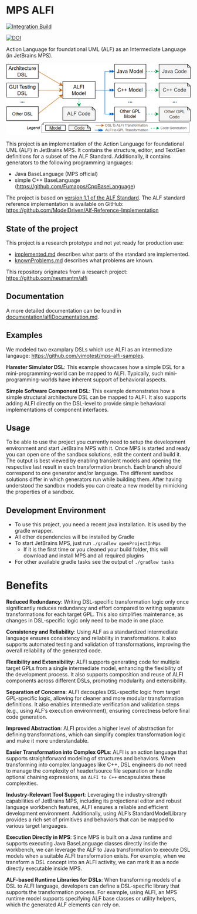 # MPS ALFI

[![Integration Build](https://github.com/vimotest/mps-alfi/actions/workflows/github-actions-integration.yaml/badge.svg)](https://github.com/vimotest/mps-alfi/actions/workflows/github-actions-integration.yaml)

[![DOI](https://zenodo.org/badge/778691072.svg)](https://zenodo.org/doi/10.5281/zenodo.11401858)

Action Language for foundational UML (ALF) as an Intermediate Language (in JetBrains MPS).

![ALFI Process](documentation/figures/mps_alf_process.png)

This project is an implementation of the Action Language for foundational UML (ALF) in JetBrains MPS.
It contains the structure, editor, and TextGen definitions for a subset of the ALF Standard.
Additionally, it contains generators to the following programming languages:

- Java BaseLanguage (MPS official)
- simple C++ BaseLanguage (https://github.com/Fumapps/CppBaseLanguage)

The project is based on [version 1.1 of the ALF Standard](http://www.omg.org/spec/ALF/1.1).
The ALF standard reference implementation is available on GitHub: https://github.com/ModelDriven/Alf-Reference-Implementation

## State of the project

This project is a research prototype and not yet ready for production use:

- [implemented.md](documentation/implemented.md) describes what parts of the standard are implemented.
- [knownProblems.md](documentation/knownProblems.md) describes what problems are known.

This repository originates from a research project: https://github.com/neumantm/alfi

## Documentation

A more detailed documentation can be found in [documentation/alfiDocumentation.md](documentation/alfiDocumentation.md).

## Examples

We modeled two examplary DSLs which use ALFI as an intermediate langauge:
https://github.com/vimotest/mps-alfi-samples.

**Hamster Simulator DSL**: This example showcases how a simple DSL for a mini-programming-world can be mapped to ALFI.
Typically, such mini-programming-worlds have inherent support of behavioral aspects.

**Simple Software Component DSL**: This example demonstrates how a simple structural architecture DSL can be mapped to ALFI.
It also supports adding ALFI directly on the DSL-level to provide simple behavioral implementations of component interfaces.

## Usage

To be able to use the project you currently need to setup the development environment and start JetBrains MPS with it.
Once MPS is started and ready you can open one of the sandbox solutions, edit the content and build it.
The output is best viewed by enabling transient models and opening the respective last result in each transformation branch.
Each branch should correspond to one generator and/or language.
The different sandbox solutions differ in which generators run while building them.
After having understood the sandbox models you can create a new model by mimicking the properties of a sandbox.

## Development Environment

- To use this project, you need a recent java installation. It is used by the gradle wrapper.
- All other dependencies will be installed by Gradle
- To start JetBrains MPS, just run `./gradlew openProjectInMps`
  - If it is the first time or you cleaned your build folder, this will download and install MPS and all required plugins
- For other available gradle tasks see the output of `./gradlew tasks`

# Benefits

**Reduced Redundancy**:
Writing DSL-specific transformation logic only once significantly reduces redundancy and effort compared to writing separate transformations for each target GPL. This also simplifies maintenance, as changes in DSL-specific logic only need to be made in one place.

**Consistency and Reliability**:
Using ALF as a standardized intermediate language ensures consistency and reliability in transformations. It also supports automated testing and validation of transformations, improving the overall reliability of the generated code.

**Flexibility and Extensibility**:
ALFI supports generating code for multiple target GPLs from a single intermediate model, enhancing the flexibility of the development process. It also supports composition and reuse of ALFI components across different DSLs, promoting modularity and extensibility.

**Separation of Concerns**:
ALFI decouples DSL-specific logic from target GPL-specific logic, allowing for cleaner and more modular transformation definitions. It also enables intermediate verification and validation steps (e.g., using ALF’s execution environment), ensuring correctness before final code generation.

**Improved Abstraction**:
ALFI provides a higher level of abstraction for defining transformations, which can simplify complex transformation logic and make it more understandable.

**Easier Transformation into Complex GPLs**:
ALFI is an action language that supports straightforward modeling of structures and behaviors. When transforming into complex languages like C++, DSL engineers do not need to manage the complexity of header/source file separation or handle optional chaining expressions, as `ALFI to C++` encapsulates these complexities.

**Industry-Relevant Tool Support**:
Leveraging the industry-strength capabilities of JetBrains MPS, including its projectional editor and robust language workbench features, ALFI ensures a reliable and efficient development environment. Additionally, using ALF’s StandardModelLibrary provides a rich set of primitives and behaviors that can be mapped to various target languages.

**Execution Directly in MPS**:
Since MPS is built on a Java runtime and supports executing Java BaseLanguage classes directly inside the workbench, we can leverage the ALF to Java transformation to execute DSL models when a suitable ALFI transformation exists. For example, when we transform a DSL concept into an ALFI activity, we can mark it as a node directly executable inside MPS.

**ALF-based Runtime Libraries for DSLs**:
When transforming models of a DSL to ALFI language, developers can define a DSL-specific library that supports the transformation process. For example, using ALFI, an MPS runtime model supports specifying ALF base classes or utility helpers, which the generated ALF elements can rely on.


